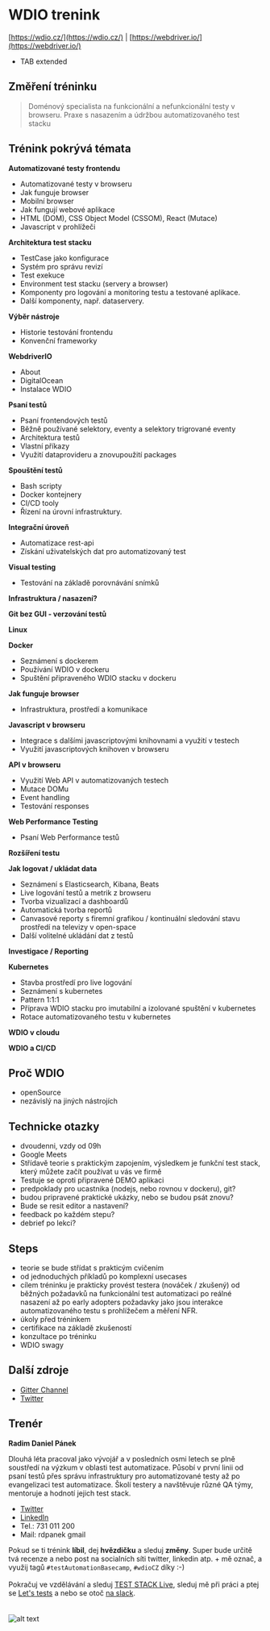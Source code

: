 # WDIO trenink
[https://wdio.cz/](https://wdio.cz/) | [https://webdriver.io/](https://webdriver.io/) 
- TAB extended

## Změření tréninku
 > Doménový specialista na funkcionální a nefunkcionální testy v browseru. 
 > Praxe s nasazením a údržbou automatizovaného test stacku 

## Trénink pokrývá témata

**Automatizované testy frontendu**
- Automatizované testy v browseru 
- Jak funguje browser
- Mobilní browser
- Jak fungují webové aplikace
- HTML (DOM), CSS Object Model (CSSOM), React (Mutace)
- Javascript v prohlížeči

**Architektura test stacku**
- TestCase jako konfigurace
- Systém pro správu revizí
- Test exekuce
- Environment test stacku (servery a browser)
- Komponenty pro logování a monitoring testu a testované aplikace.
- Další komponenty, např. dataservery. 

**Výběr nástroje**
- Historie testování frontendu
- Konvenční frameworky

**WebdriverIO**
- About
- DigitalOcean
- Instalace WDIO

**Psaní testů**
- Psaní frontendových testů
- Běžně používané selektory, eventy a selektory trigrované eventy
- Architektura testů
- Vlastní příkazy
- Využití dataprovideru a znovupoužití packages

**Spouštění testů**
- Bash scripty
- Docker kontejnery
- CI/CD tooly
- Řízení na úrovní infrastruktury.

**Integrační úroveň**
- Automatizace rest-api
- Získání uživatelských dat pro automatizovaný test

**Visual testing**
- Testování na základě porovnávání snímků

**Infrastruktura / nasazení?**

**Git bez GUI - verzování testů**

**Linux**

**Docker**
- Seznámení s dockerem
- Používání WDIO v dockeru
- Spuštění připraveného WDIO stacku v dockeru

**Jak funguje browser**
- Infrastruktura, prostředí a komunikace

**Javascript v browseru**
- Integrace s dalšími javascriptovými knihovnami a využití v testech
- Využití javascriptových knihoven v browseru

**API v browseru**
- Využití Web API v automatizovaných testech
- Mutace DOMu
- Event handling
- Testování responses 

**Web Performance Testing**
- Psaní Web Performance testů

**Rozšíření testu**

**Jak logovat / ukládat data**
- Seznámení s Elasticsearch, Kibana, Beats
- Live logování testů a metrik z browseru
- Tvorba vizualizací a dashboardů
- Automatická tvorba reportů
- Canvasové reporty s firemní grafikou / kontinuální sledování stavu prostředí na televizy v open-space
- Další volitelné ukládání dat z testů

**Investigace / Reporting**


**Kubernetes**
- Stavba prostředí pro live logování
- Seznámení s kubernetes
- Pattern 1:1:1
- Příprava WDIO stacku pro imutabilní a izolované spuštění v kubernetes
- Rotace automatizovaného testu v kubernetes

**WDIO v cloudu**


**WDIO a CI/CD**

## Proč WDIO
- openSource
- nezávislý na jiných nástrojích

## Technicke otazky
- dvoudenni, vzdy od 09h
- Google Meets
- Střídavě teorie s praktickým zapojením, výsledkem je funkční test stack, který můžete začít používat u vás ve firmě
- Testuje se oproti připravené DEMO aplikaci
- predpoklady pro ucastnika (nodejs, nebo rovnou v dockeru), git?
- budou pripravené praktické ukázky, nebo se budou psát znovu?
- Bude se resit editor a nastavení?
- feedback po každém stepu?
- debrief po lekci?

## Steps
- teorie se bude střídat s prakticým cvičením
- od jednoduchých příkladů po komplexní usecases
- cílem tréninku je prakticky provést testera (nováček / zkušený) od běžných požadavků na funkcionální test automatizaci po reálné nasazení až po early adopters požadavky jako jsou interakce automatizovaného testu s prohlížečem a měření NFR.
- úkoly před tréninkem
- certifikace na základě zkušeností
- konzultace po tréninku
- WDIO swagy

## Další zdroje
- [Gitter Channel](https://gitter.im/webdriverio/webdriverio)
- [Twitter](https://twitter.com/webdriverio)


## Trenér
**Radim Daniel Pánek**

Dlouhá léta pracoval jako vývojář a v posledních osmi letech se plně soustředí na výzkum v oblasti test automatizace. Působí v první linii od psaní testů přes správu infrastruktury pro automatizované testy až po evangelizaci test automatizace. Školí testery a navštěvuje různé QA týmy, mentoruje a hodnotí jejich test stack.

* [Twitter](https://twitter.com/RDPanek)
* [LinkedIn](https://www.linkedin.com/in/rdpanek/) 
* Tel.: 731 011 200
* Mail: rdpanek gmail

Pokud se ti trénink **líbil**, dej **hvězdičku** a sleduj **změny**. Super bude určitě tvá recenze a nebo post na socialních síti twitter, linkedin atp. + mě označ, a využij tagů `#testAutomationBasecamp`, `#wdioCZ` díky :-) 
<br/>
<br/>
Pokračuj ve vzdělávání a sleduj [TEST STACK Live](https://www.youtube.com/c/teststack), sleduj mě při práci a ptej se [Let's tests](https://www.twitch.tv/rdpanek/videos) a nebo se otoč [na slack](http://bit.ly/test-stack).
<br/>
<br/>
<br/>
![alt text](https://www.testautomation-basecamp.cz/tabMini.png "TEST AUTOMATION BASECAMP")